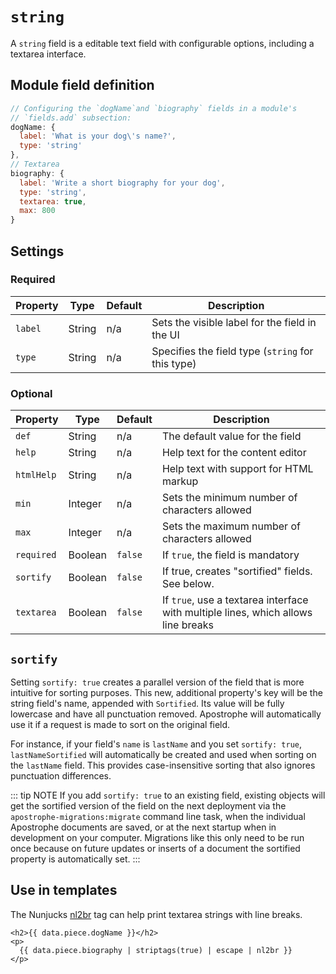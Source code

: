 # `string`

A `string` field is a editable text field with configurable options, including a textarea interface.

## Module field definition

```javascript
// Configuring the `dogName`and `biography` fields in a module's
// `fields.add` subsection:
dogName: {
  label: 'What is your dog\'s name?',
  type: 'string'
},
// Textarea
biography: {
  label: 'Write a short biography for your dog',
  type: 'string',
  textarea: true,
  max: 800
}
```

## Settings

### Required

|  Property | Type   | Default | Description |
|-----------|-----------|-----------|-----------|
|`label` | String | n/a | Sets the visible label for the field in the UI |
|`type` | String | n/a | Specifies the field type (`string` for this type) |

### Optional

|  Property | Type   | Default | Description |
|-----------|-----------|-----------|-----------|
|`def` | String | n/a | The default value for the field |
|`help` | String | n/a | Help text for the content editor |
|`htmlHelp` | String | n/a | Help text with support for HTML markup |
|`min` | Integer | n/a | Sets the minimum number of characters allowed |
|`max` | Integer | n/a | Sets the maximum number of characters allowed |
|`required` | Boolean | `false` | If `true`, the field is mandatory |
|`sortify` |	Boolean |	`false` |	If true, creates "sortified" fields. See below. |
|`textarea` | Boolean | `false` | If `true`, use a textarea interface with multiple lines, which allows line breaks |

<!-- TODO: 2.x options not yet available -->
<!-- |contextual | Boolean | false | If `true`, it will prevent the field from appearing in the editor modal | -->
<!-- |pattern | String | | Regular expression to validate entries |
|patternErrorMessage | String | | Error message to display if `pattern` does not match | -->
<!-- |searchable | Boolean | true | If false, content from the area will not appear in search results. | -->
<!-- |readOnly | Boolean | false | If `true`, prevents the user from editing the field value | -->

## `sortify`

Setting `sortify: true` creates a parallel version of the field that is more intuitive for sorting purposes. This new, additional property's key will be the string field's name, appended with `Sortified`. Its value will be fully lowercase and have all punctuation removed. Apostrophe will automatically use it if a request is made to sort on the original field.

For instance, if your field's `name` is `lastName` and you set `sortify: true`, `lastNameSortified` will automatically be created and used when sorting on the `lastName` field. This provides case-insensitive sorting that also ignores punctuation differences.

::: tip NOTE
If you add `sortify: true` to an existing field, existing objects will get the sortified version of the field on the next deployment via the `apostrophe-migrations:migrate` command line task, when the individual Apostrophe documents are saved, or at the next startup when in development on your computer. Migrations like this only need to be run once because on future updates or inserts of a document the sortified property is automatically set.
:::

## Use in templates

The Nunjucks [nl2br](https://mozilla.github.io/nunjucks/templating.html#nl2br) tag can help print textarea strings with line breaks.

```django
<h2>{{ data.piece.dogName }}</h2>
<p>
  {{ data.piece.biography | striptags(true) | escape | nl2br }}
</p>
```